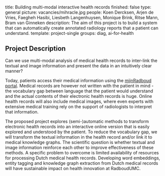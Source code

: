 title: Building multi-modal interactive health records
finished: false
type: general
picture: vacancies/mihracle.jpg
people: Koen Dercksen, Arjen de Vries, Faegheh Hasibi, Liesbeth Langenhuysen, Monique Brink, Ritse Mann, Bram van Ginneken 
description: The aim of this project is to build a system that can automatically create annotated radiology reports that a patient can understand.
template: project-single
groups: diag, ai-for-health

## Project Description

Can we use multi-modal analysis of medical health records to inter-link the textual and image information and present the data in an intuitively clear manner?

Today, patients access their medical information using the [mijnRadboud portal](https://www.radboudumc.nl/en/patient-care/mijnradboud). Medical records are however not written with the patient in mind - the vocabulary gap between language that the patient would understand and the actual contents of their electronic health records is huge. Online health records will also include medical images, where even experts with extensive medical training rely on the support of radiologists to interpret that information. 

The proposed project explores (semi-)automatic methods to transform electronic health records into an interactive online version that is easily explored and understood by the patient. To reduce the vocabulary gap, we will transform the textual information in the health record and/or link it to medical knowledge graphs. The scientific question is whether textual and image information reinforce each other to improve effectiveness of these methods. A specific problem to overcome is limited availability of resources for processing Dutch medical health records. Developing word embeddings, entity tagging and knowledge graph extraction from Dutch medical records will have sustainable impact on health innovation at RadboudUMC.
